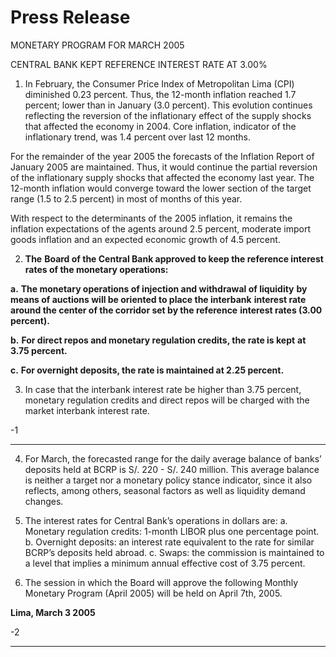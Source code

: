 # Press Release  

 MONETARY PROGRAM FOR MARCH 2005

 CENTRAL BANK KEPT REFERENCE INTEREST RATE AT 3.00%

1. In February, the Consumer Price Index of Metropolitan Lima (CPI) diminished
0.23 percent. Thus, the 12-month inflation reached 1.7 percent; lower than in
January (3.0 percent). This evolution continues reflecting the reversion of the
inflationary effect of the supply shocks that affected the economy in 2004.
Core inflation, indicator of the inflationary trend, was 1.4 percent over last 12
months.

For the remainder of the year 2005 the forecasts of the Inflation Report of
January 2005 are maintained. Thus, it would continue the partial reversion of
the inflationary supply shocks that affected the economy last year. The
12-month inflation would converge toward the lower section of the target range
(1.5 to 2.5 percent) in most of months of this year.

With respect to the determinants of the 2005 inflation, it remains the inflation
expectations of the agents around 2.5 percent, moderate import goods inflation
and an expected economic growth of 4.5 percent.

2. **The** **Board of the Central Bank approved to keep the reference interest**
**rates of the monetary operations:**

**a.** **The monetary operations of injection and withdrawal of liquidity**
**by means of auctions will be oriented to place the interbank**
**interest rate around the center of the corridor set by the reference**
**interest rates (3.00 percent).**

**b.** **For direct repos and monetary regulation credits, the rate is kept**
**at 3.75 percent.**

**c.** **For overnight deposits, the rate is maintained at 2.25 percent.**

3. In case that the interbank interest rate be higher than 3.75 percent, monetary
regulation credits and direct repos will be charged with the market interbank
interest rate.

-1

-----

4. For March, the forecasted range for the daily average balance of banks’
deposits held at BCRP is S/. 220 - S/. 240 million. This average balance is
neither a target nor a monetary policy stance indicator, since it also reflects,
among others, seasonal factors as well as liquidity demand changes.

5. The interest rates for Central Bank’s operations in dollars are:
a. Monetary regulation credits: 1-month LIBOR plus one percentage point.
b. Overnight deposits: an interest rate equivalent to the rate for similar BCRP’s
deposits held abroad.
c. Swaps: the commission is maintained to a level that implies a minimum
annual effective cost of 3.75 percent.

6. The session in which the Board will approve the following Monthly Monetary
Program (April 2005) will be held on April 7th, 2005.

**Lima, March 3 2005**

-2

-----

